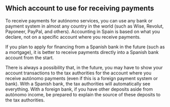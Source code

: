 ## Which account to use for receiving payments

To receive payments for autónomo services, you can use any bank or payment system in almost any country in the world
(such as Wise, Revolut, Payoneer, PayPal, and others). Accounting in Spain is based on what you declare, not on a
specific account where you receive payments.

If you plan to apply for financing from a Spanish bank in the future (such as a mortgage), it is better to receive
payments directly into a Spanish bank account from the start.

There is always a possibility that, in the future, you may have to show your account transactions to the tax authorities
for the account where you receive autónomo payments (even if this is a foreign payment system or bank). With a Spanish
bank, the tax authorities will automatically see everything. With a foreign bank, if you have other deposits aside from
autónomo income, be prepared to explain the source of these deposits to the tax authorities.
